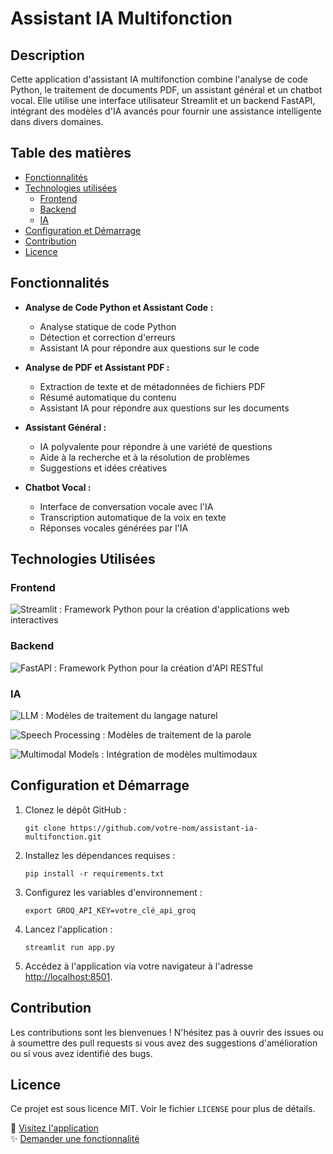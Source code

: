 # Assistant IA Multifonction


## Description

Cette application d'assistant IA multifonction combine l'analyse de code Python, le traitement de documents PDF, un assistant général et un chatbot vocal. Elle utilise une interface utilisateur Streamlit et un backend FastAPI, intégrant des modèles d'IA avancés pour fournir une assistance intelligente dans divers domaines.

## Table des matières

- [Fonctionnalités](#fonctionnalités)
- [Technologies utilisées](#technologies-utilisées)
  - [Frontend](#frontend)
  - [Backend](#backend)
  - [IA](#ia)
- [Configuration et Démarrage](#configuration-et-démarrage)
- [Contribution](#contribution)
- [Licence](#licence)

## Fonctionnalités

- **Analyse de Code Python et Assistant Code :**
  - Analyse statique de code Python
  - Détection et correction d'erreurs
  - Assistant IA pour répondre aux questions sur le code

- **Analyse de PDF et Assistant PDF :**
  - Extraction de texte et de métadonnées de fichiers PDF
  - Résumé automatique du contenu
  - Assistant IA pour répondre aux questions sur les documents

- **Assistant Général :**
  - IA polyvalente pour répondre à une variété de questions
  - Aide à la recherche et à la résolution de problèmes
  - Suggestions et idées créatives

- **Chatbot Vocal :**
  - Interface de conversation vocale avec l'IA
  - Transcription automatique de la voix en texte
  - Réponses vocales générées par l'IA

## Technologies Utilisées

### Frontend
![Streamlit](https://img.shields.io/badge/Streamlit-FF4B4B?style=for-the-badge&logo=streamlit&logoColor=white) : Framework Python pour la création d'applications web interactives

### Backend
![FastAPI](https://img.shields.io/badge/FastAPI-009688?style=for-the-badge&logo=fastapi&logoColor=white) : Framework Python pour la création d'API RESTful

### IA
![LLM](https://img.shields.io/badge/LLM-4B0082?style=for-the-badge&logo=openai&logoColor=white) : Modèles de traitement du langage naturel

![Speech Processing](https://img.shields.io/badge/Speech_Processing-FF6F61?style=for-the-badge&logo=audiomack&logoColor=white) : Modèles de traitement de la parole

![Multimodal Models](https://img.shields.io/badge/Multimodal_Models-6236FF?style=for-the-badge&logo=tensorflow&logoColor=white) : Intégration de modèles multimodaux

## Configuration et Démarrage

1. Clonez le dépôt GitHub :
   ```
   git clone https://github.com/votre-nom/assistant-ia-multifonction.git
   ```

2. Installez les dépendances requises :
   ```
   pip install -r requirements.txt
   ```

3. Configurez les variables d'environnement :
   ```
   export GROQ_API_KEY=votre_clé_api_groq
   ```

4. Lancez l'application :
   ```
   streamlit run app.py
   ```

5. Accédez à l'application via votre navigateur à l'adresse [http://localhost:8501](http://localhost:8501).

## Contribution

Les contributions sont les bienvenues ! N'hésitez pas à ouvrir des issues ou à soumettre des pull requests si vous avez des suggestions d'amélioration ou si vous avez identifié des bugs.

## Licence

Ce projet est sous licence MIT. Voir le fichier `LICENSE` pour plus de détails.

🌟 [Visitez l'application](http://localhost:8501)  
✨ [Demander une fonctionnalité](https://github.com/votre-nom/assistant-ia-multifonction/issues)
